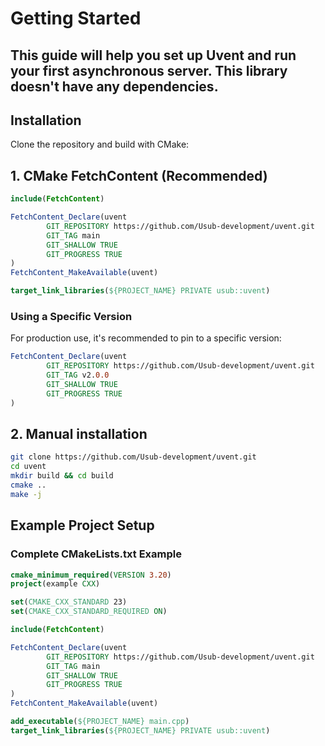 # Getting Started

This guide will help you set up **Uvent** and run your first asynchronous server.
This library doesn't have any dependencies.
---

## Installation

Clone the repository and build with CMake:

## 1. CMake FetchContent (Recommended)
```cmake
include(FetchContent)

FetchContent_Declare(uvent
        GIT_REPOSITORY https://github.com/Usub-development/uvent.git
        GIT_TAG main
        GIT_SHALLOW TRUE
        GIT_PROGRESS TRUE
)
FetchContent_MakeAvailable(uvent)

target_link_libraries(${PROJECT_NAME} PRIVATE usub::uvent)
```

### Using a Specific Version
For production use, it's recommended to pin to a specific version:
```cmake
FetchContent_Declare(uvent
        GIT_REPOSITORY https://github.com/Usub-development/uvent.git
        GIT_TAG v2.0.0
        GIT_SHALLOW TRUE
        GIT_PROGRESS TRUE
)
```

## 2. Manual installation
```bash
git clone https://github.com/Usub-development/uvent.git
cd uvent
mkdir build && cd build
cmake ..
make -j
```

## Example Project Setup
### Complete CMakeLists.txt Example
```cmake 
cmake_minimum_required(VERSION 3.20)
project(example CXX)

set(CMAKE_CXX_STANDARD 23)
set(CMAKE_CXX_STANDARD_REQUIRED ON)

include(FetchContent)

FetchContent_Declare(uvent
        GIT_REPOSITORY https://github.com/Usub-development/uvent.git
        GIT_TAG main
        GIT_SHALLOW TRUE
        GIT_PROGRESS TRUE
)
FetchContent_MakeAvailable(uvent)

add_executable(${PROJECT_NAME} main.cpp)
target_link_libraries(${PROJECT_NAME} PRIVATE usub::uvent)
```